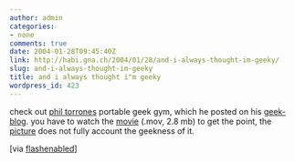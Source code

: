 ```yaml
---
author: admin
categories:
- none
comments: true
date: 2004-01-28T09:45:40Z
link: http://habi.gna.ch/2004/01/28/and-i-always-thought-im-geeky/
slug: and-i-always-thought-im-geeky
title: and i always thought i"m geeky
wordpress_id: 423
---
```


check out [phil torrones](http://www.philliptorrone.com/) portable geek gym, which he posted on his [geek-blog](http://www.flashenabled.com/).
you have to watch the [movie](http://www.philliptorrone.com/geekgym/portablegeekgymii.mov) (.mov, 2.8 mb) to get the point, the [picture](http://www.flashenabled.com/nimages/portablegeekgymii.jpg) does not fully account the geekness of it.

[via [flashenabled](http://www.flashenabled.com/)]
